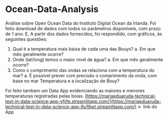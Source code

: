 # Ocean-Data-Analysis

Análise sobre Open Ocean Data do Instituto Digital Ocean da Irlanda. Foi feito download de dados com todos os parâmetros disponíveis, com prazo de 1 ano.
E, A partir dos dados fornecidos, foi respondido, com gráficos, às seguintes questões:
1. Qual é a temperatura mais baixa de cada uma das Bouys?
a. Em que mês geralmente ocorre?
2. Onde (lat/long) temos o maior nível de água?
a. Em que mês geralmente ocorre?
3. Como o comprimento das ondas se relaciona com a temperatura do mar?
a. É possível prever com precisão o comprimento da onda, com base no mar
Temperatura e a localização de Bouy?

Foi feito tambem um Data App evidenciando as maiores e menores temperaturas registradas pelas boias. 
[https://mariaeduaruda-technical-test-in-data-science-app-yfiife.streamlitapp.com/](https://mariaeduaruda-technical-test-in-data-science-app-9u18wt.streamlitapp.com/) <- link do App
